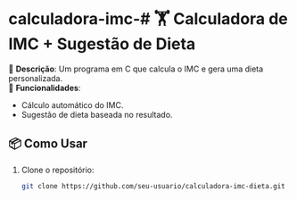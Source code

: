 # calculadora-imc-# 🏋️ Calculadora de IMC + Sugestão de Dieta  

🔹 **Descrição**: Um programa em C que calcula o IMC e gera uma dieta personalizada.  
🔹 **Funcionalidades**:  
- Cálculo automático do IMC.  
- Sugestão de dieta baseada no resultado.  
   

## 📦 Como Usar  
1. Clone o repositório:  
   ```bash
   git clone https://github.com/seu-usuario/calculadora-imc-dieta.git
